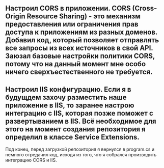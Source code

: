 Настроил CORS в приложении. 
CORS (Cross-Origin Resource Sharing) - это механизм предоставления или ограничения прав доступа к приложениям из разных доменов.
Добавил код, который позволяет отправлять все запросы из всех источников в свой API.
Заюзал базовые настройки политики CORS, потому что на данный момент мне особо ничего сверхъестественного не требуется.
--------------------------------------------------------------------------------------------------------------------------------------------------
Настроил IIS конфигурацию.
Если я в будущдем захочу разместить наше приложение в IIS, то заранее настрою интеграцию с IIS, которая позже поможет с развертыванием в IIS. 
Всё необходимое для этого на момент создания репозитория я определил в классе Service Extensions.
--------------------------------------------------------------------------------------------------------------------------------------------------
Под конец, перед загрузкой репозитория я вернулся в program.cs и немного отредачил код, исходя из того, что я собрался производить интеграцию CORS и IIS.
